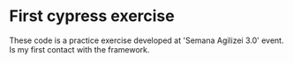 # First cypress exercise

These code is a practice exercise developed at 'Semana Agilizei 3.0' event.
Is my first contact with the framework.
